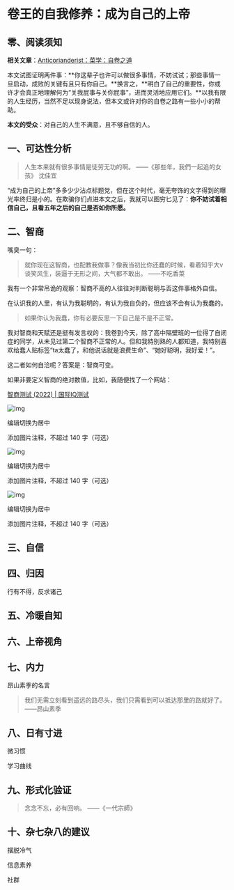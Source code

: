 # 卷王的自我修养：成为自己的上帝

## 零、阅读须知

**相关文章**：[Anticorianderist：菜学：自卷之道](https://zhuanlan.zhihu.com/p/472923902)

本文试图证明两件事：**你这辈子也许可以做很多事情，不妨试试；那些事情一旦启动，成败的关键有且只有你自己。**换言之，**明白了自己的重要性，你或许才会真正地理解何为“关我屁事与关你屁事”，进而灵活地应用它们。**以我有限的人生经历，当然不足以现身说法，但本文或许对你的自卷之路有一些小小的帮助。

**本文的受众**：对自己的人生不满意，且不够自信的人。

## 一、可达性分析

> 人生本来就有很多事情是徒劳无功的啊。 ——《那些年，我們一起追的女孩》  沈佳宜

“成为自己的上帝”多多少少沾点标题党，但在这个时代，毫无夸饰的文字得到的曝光率终归是小的。在欺骗你们点进本文之后，我就可以图穷匕见了：**你不妨试着相信自己，且看五年之后的自己是否如你所愿。**

## 二、智商

嘴臭一句：

> 就你现在这智商，也配教我做事？像我当初比你还蠢的时候，看着知乎大v谈笑风生，装逼于无形之间，大气都不敢出。 ——不吃香菜

我有一个非常吊诡的观察：智商不高的人往往对判断聪明与否这件事格外自信。

在认识我的人里，有认为我聪明的，有认为我自负的，但应该不会有认为我蠢的。

> 如果你认为我蠢，你有必要反思一下自己是不是不正常。

我对智商和天赋还是挺有发言权的：我卷到今天，除了高中隔壁班的一位得了自闭症的同学，从未见过第二个智商不正常的人。但和我特别熟的人都知道，我特别喜欢给蠢人贴标签“ta太蠢了，和他说话就是浪费生命”、“她好聪明，我好爱！”。

这二者如何自洽呢？答案是：智商可变。

如果非要定义智商的绝对数值，比如，我随便找了一个网站：

[智商测试 (2022) | 国际IQ测试](https://international-iq-test.com/zh-Hans/)

![img](https://picx.zhimg.com/80/v2-832d59490aa03ffd21692089290ae2d5_1440w.png?source=d16d100b)



编辑切换为居中

添加图片注释，不超过 140 字（可选）

![img](https://picx.zhimg.com/80/v2-117c5229fb65ef3a491589c01a153181_1440w.png?source=d16d100b)



编辑切换为居中

添加图片注释，不超过 140 字（可选）

![img](https://pic1.zhimg.com/80/v2-72bb7453c9a46318d058a47d575c22f9_1440w.png?source=d16d100b)



编辑切换为居中

添加图片注释，不超过 140 字（可选）

## 三、自信

## 四、归因

行有不得，反求诸己

## 五、冷暖自知

## 六、上帝视角

## 七、内力

昂山素季的名言

> 我们无需立刻看到遥远的路尽头，我们只需看到可以抵达那里的路就好了。 ——昂山素季

## 八、日有寸进

微习惯

学习曲线

## 九、形式化验证

> 念念不忘，必有回响。 ——《一代宗師》

## 十、杂七杂八的建议

摆脱冷气

信息素养

社群